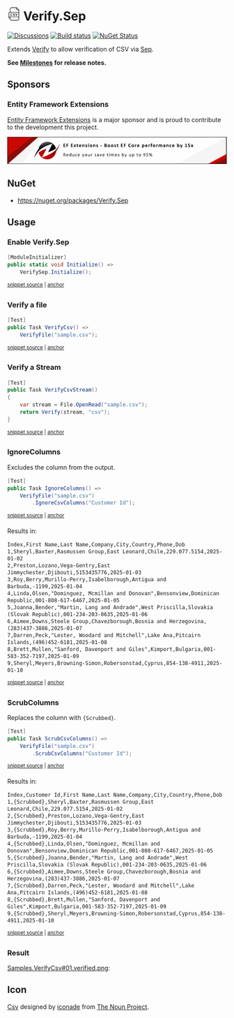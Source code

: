 # <img src="/src/icon.png" height="30px"> Verify.Sep

[![Discussions](https://img.shields.io/badge/Verify-Discussions-yellow?svg=true&label=)](https://github.com/orgs/VerifyTests/discussions)
[![Build status](https://ci.appveyor.com/api/projects/status/580iqf2cw0mxnqyu?svg=true)](https://ci.appveyor.com/project/SimonCropp/Verify-Sep)
[![NuGet Status](https://img.shields.io/nuget/v/Verify.Sep.svg)](https://www.nuget.org/packages/Verify.Sep/)


Extends [Verify](https://github.com/VerifyTests/Verify) to allow verification of CSV via [Sep](https://github.com/nietras/Sep).<!-- singleLineInclude: intro. path: /docs/intro.include.md -->


**See [Milestones](../../milestones?state=closed) for release notes.**


## Sponsors


### Entity Framework Extensions<!-- include: zzz. path: /docs/zzz.include.md -->

[Entity Framework Extensions](https://entityframework-extensions.net/?utm_source=simoncropp&utm_medium=Verify.Sep) is a major sponsor and is proud to contribute to the development this project.

[![Entity Framework Extensions](https://raw.githubusercontent.com/VerifyTests/Verify.Sep/refs/heads/main/docs/zzz.png)](https://entityframework-extensions.net/?utm_source=simoncropp&utm_medium=Verify.Sep)<!-- endInclude -->


## NuGet

 * https://nuget.org/packages/Verify.Sep


## Usage


### Enable Verify.Sep

<!-- snippet: enable -->
<a id='snippet-enable'></a>
```cs
[ModuleInitializer]
public static void Initialize() =>
    VerifySep.Initialize();
```
<sup><a href='/src/Tests/ModuleInitializer.cs#L3-L9' title='Snippet source file'>snippet source</a> | <a href='#snippet-enable' title='Start of snippet'>anchor</a></sup>
<!-- endSnippet -->


### Verify a file

<!-- snippet: VerifyCsv -->
<a id='snippet-VerifyCsv'></a>
```cs
[Test]
public Task VerifyCsv() =>
    VerifyFile("sample.csv");
```
<sup><a href='/src/Tests/Samples.cs#L4-L10' title='Snippet source file'>snippet source</a> | <a href='#snippet-VerifyCsv' title='Start of snippet'>anchor</a></sup>
<!-- endSnippet -->


### Verify a Stream

<!-- snippet: VerifyCsvStream -->
<a id='snippet-VerifyCsvStream'></a>
```cs
[Test]
public Task VerifyCsvStream()
{
    var stream = File.OpenRead("sample.csv");
    return Verify(stream, "csv");
}
```
<sup><a href='/src/Tests/Samples.cs#L30-L39' title='Snippet source file'>snippet source</a> | <a href='#snippet-VerifyCsvStream' title='Start of snippet'>anchor</a></sup>
<!-- endSnippet -->


### IgnoreColumns

Excludes the column from the output.

<!-- snippet: IgnoreColumns -->
<a id='snippet-IgnoreColumns'></a>
```cs
[Test]
public Task IgnoreColumns() =>
    VerifyFile("sample.csv")
        .IgnoreCsvColumns("Customer Id");
```
<sup><a href='/src/Tests/Samples.cs#L12-L19' title='Snippet source file'>snippet source</a> | <a href='#snippet-IgnoreColumns' title='Start of snippet'>anchor</a></sup>
<!-- endSnippet -->

Results in:

<!-- snippet: Samples.IgnoreColumns.verified.csv -->
<a id='snippet-Samples.IgnoreColumns.verified.csv'></a>
```csv
Index,First Name,Last Name,Company,City,Country,Phone,Dob
1,Sheryl,Baxter,Rasmussen Group,East Leonard,Chile,229.077.5154,2025-01-02
2,Preston,Lozano,Vega-Gentry,East Jimmychester,Djibouti,5153435776,2025-01-03
3,Roy,Berry,Murillo-Perry,Isabelborough,Antigua and Barbuda,-1199,2025-01-04
4,Linda,Olsen,"Dominguez, Mcmillan and Donovan",Bensonview,Dominican Republic,001-808-617-6467,2025-01-05
5,Joanna,Bender,"Martin, Lang and Andrade",West Priscilla,Slovakia (Slovak Republic),001-234-203-0635,2025-01-06
6,Aimee,Downs,Steele Group,Chavezborough,Bosnia and Herzegovina,(283)437-3886,2025-01-07
7,Darren,Peck,"Lester, Woodard and Mitchell",Lake Ana,Pitcairn Islands,(496)452-6181,2025-01-08
8,Brett,Mullen,"Sanford, Davenport and Giles",Kimport,Bulgaria,001-583-352-7197,2025-01-09
9,Sheryl,Meyers,Browning-Simon,Robersonstad,Cyprus,854-138-4911,2025-01-10
```
<sup><a href='/src/Tests/Samples.IgnoreColumns.verified.csv#L1-L10' title='Snippet source file'>snippet source</a> | <a href='#snippet-Samples.IgnoreColumns.verified.csv' title='Start of snippet'>anchor</a></sup>
<!-- endSnippet -->


### ScrubColumns

Replaces the column with `{Scrubbed}`.

<!-- snippet: ScrubColumns -->
<a id='snippet-ScrubColumns'></a>
```cs
[Test]
public Task ScrubCsvColumns() =>
    VerifyFile("sample.csv")
        .ScrubCsvColumns("Customer Id");
```
<sup><a href='/src/Tests/Samples.cs#L21-L28' title='Snippet source file'>snippet source</a> | <a href='#snippet-ScrubColumns' title='Start of snippet'>anchor</a></sup>
<!-- endSnippet -->

Results in:

<!-- snippet: Samples.ScrubCsvColumns.verified.csv -->
<a id='snippet-Samples.ScrubCsvColumns.verified.csv'></a>
```csv
Index,Customer Id,First Name,Last Name,Company,City,Country,Phone,Dob
1,{Scrubbed},Sheryl,Baxter,Rasmussen Group,East Leonard,Chile,229.077.5154,2025-01-02
2,{Scrubbed},Preston,Lozano,Vega-Gentry,East Jimmychester,Djibouti,5153435776,2025-01-03
3,{Scrubbed},Roy,Berry,Murillo-Perry,Isabelborough,Antigua and Barbuda,-1199,2025-01-04
4,{Scrubbed},Linda,Olsen,"Dominguez, Mcmillan and Donovan",Bensonview,Dominican Republic,001-808-617-6467,2025-01-05
5,{Scrubbed},Joanna,Bender,"Martin, Lang and Andrade",West Priscilla,Slovakia (Slovak Republic),001-234-203-0635,2025-01-06
6,{Scrubbed},Aimee,Downs,Steele Group,Chavezborough,Bosnia and Herzegovina,(283)437-3886,2025-01-07
7,{Scrubbed},Darren,Peck,"Lester, Woodard and Mitchell",Lake Ana,Pitcairn Islands,(496)452-6181,2025-01-08
8,{Scrubbed},Brett,Mullen,"Sanford, Davenport and Giles",Kimport,Bulgaria,001-583-352-7197,2025-01-09
9,{Scrubbed},Sheryl,Meyers,Browning-Simon,Robersonstad,Cyprus,854-138-4911,2025-01-10
```
<sup><a href='/src/Tests/Samples.ScrubCsvColumns.verified.csv#L1-L10' title='Snippet source file'>snippet source</a> | <a href='#snippet-Samples.ScrubCsvColumns.verified.csv' title='Start of snippet'>anchor</a></sup>
<!-- endSnippet -->


### Result

[Samples.VerifyCsv#01.verified.png](/src/Tests/Samples.VerifyCsv%2300.verified.csv):


## Icon

[Csv](https://thenounproject.com/icon/csv-5776732/) designed by [iconade](https://thenounproject.com/creator/iconade3/) from [The Noun Project](https://thenounproject.com/).

